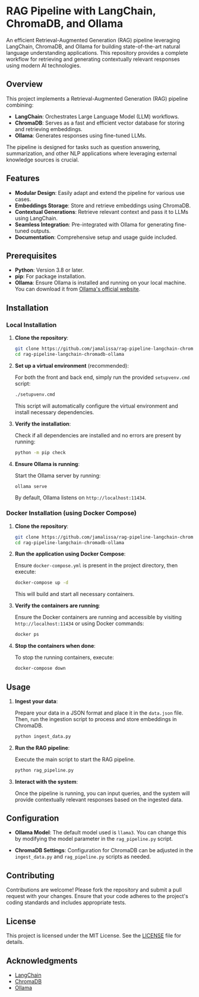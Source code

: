 
# RAG Pipeline with LangChain, ChromaDB, and Ollama

An efficient Retrieval-Augmented Generation (RAG) pipeline leveraging LangChain, ChromaDB, and Ollama for building state-of-the-art natural language understanding applications. This repository provides a complete workflow for retrieving and generating contextually relevant responses using modern AI technologies.

## Overview

This project implements a Retrieval-Augmented Generation (RAG) pipeline combining:

- **LangChain**: Orchestrates Large Language Model (LLM) workflows.
- **ChromaDB**: Serves as a fast and efficient vector database for storing and retrieving embeddings.
- **Ollama**: Generates responses using fine-tuned LLMs.

The pipeline is designed for tasks such as question answering, summarization, and other NLP applications where leveraging external knowledge sources is crucial.

## Features

- **Modular Design**: Easily adapt and extend the pipeline for various use cases.
- **Embeddings Storage**: Store and retrieve embeddings using ChromaDB.
- **Contextual Generations**: Retrieve relevant context and pass it to LLMs using LangChain.
- **Seamless Integration**: Pre-integrated with Ollama for generating fine-tuned outputs.
- **Documentation**: Comprehensive setup and usage guide included.

## Prerequisites

- **Python**: Version 3.8 or later.
- **pip**: For package installation.
- **Ollama**: Ensure Ollama is installed and running on your local machine. You can download it from [Ollama's official website](https://ollama.com/download).

## Installation

### Local Installation

1. **Clone the repository**:

   ```bash
   git clone https://github.com/jamalissa/rag-pipeline-langchain-chromadb-ollama.git
   cd rag-pipeline-langchain-chromadb-ollama
   ```

2. **Set up a virtual environment** (recommended):

   For both the front and back end, simply run the provided `setupvenv.cmd` script:

   ```bash
   ./setupvenv.cmd
   ```

   This script will automatically configure the virtual environment and install necessary dependencies.

3. **Verify the installation**:

   Check if all dependencies are installed and no errors are present by running:

   ```bash
   python -m pip check
   ```

4. **Ensure Ollama is running**:

   Start the Ollama server by running:

   ```bash
   ollama serve
   ```

   By default, Ollama listens on `http://localhost:11434`.

### Docker Installation (using Docker Compose)

1. **Clone the repository**:

   ```bash
   git clone https://github.com/jamalissa/rag-pipeline-langchain-chromadb-ollama.git
   cd rag-pipeline-langchain-chromadb-ollama
   ```

2. **Run the application using Docker Compose**:

   Ensure `docker-compose.yml` is present in the project directory, then execute:

   ```bash
   docker-compose up -d
   ```

   This will build and start all necessary containers.

3. **Verify the containers are running**:

   Ensure the Docker containers are running and accessible by visiting `http://localhost:11434` or using Docker commands:

   ```bash
   docker ps
   ```

4. **Stop the containers when done**:

   To stop the running containers, execute:

   ```bash
   docker-compose down
   ```

## Usage

1. **Ingest your data**:

   Prepare your data in a JSON format and place it in the `data.json` file. Then, run the ingestion script to process and store embeddings in ChromaDB.

   ```bash
   python ingest_data.py
   ```

2. **Run the RAG pipeline**:

   Execute the main script to start the RAG pipeline.

   ```bash
   python rag_pipeline.py
   ```

3. **Interact with the system**:

   Once the pipeline is running, you can input queries, and the system will provide contextually relevant responses based on the ingested data.

## Configuration

- **Ollama Model**: The default model used is `llama3`. You can change this by modifying the model parameter in the `rag_pipeline.py` script.

- **ChromaDB Settings**: Configuration for ChromaDB can be adjusted in the `ingest_data.py` and `rag_pipeline.py` scripts as needed.

## Contributing

Contributions are welcome! Please fork the repository and submit a pull request with your changes. Ensure that your code adheres to the project's coding standards and includes appropriate tests.

## License

This project is licensed under the MIT License. See the [LICENSE](LICENSE) file for details.

## Acknowledgments

- [LangChain](https://github.com/hwchase17/langchain)
- [ChromaDB](https://www.trychroma.com/)
- [Ollama](https://ollama.com/)